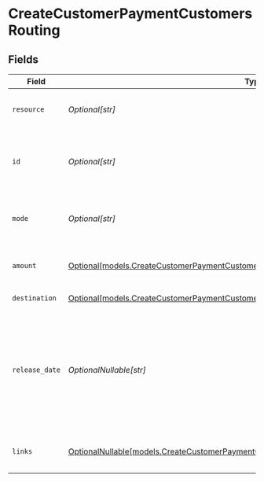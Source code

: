 # CreateCustomerPaymentCustomersRouting


## Fields

| Field                                                                                                                                                                                                                                                             | Type                                                                                                                                                                                                                                                              | Required                                                                                                                                                                                                                                                          | Description                                                                                                                                                                                                                                                       | Example                                                                                                                                                                                                                                                           |
| ----------------------------------------------------------------------------------------------------------------------------------------------------------------------------------------------------------------------------------------------------------------- | ----------------------------------------------------------------------------------------------------------------------------------------------------------------------------------------------------------------------------------------------------------------- | ----------------------------------------------------------------------------------------------------------------------------------------------------------------------------------------------------------------------------------------------------------------- | ----------------------------------------------------------------------------------------------------------------------------------------------------------------------------------------------------------------------------------------------------------------- | ----------------------------------------------------------------------------------------------------------------------------------------------------------------------------------------------------------------------------------------------------------------- |
| `resource`                                                                                                                                                                                                                                                        | *Optional[str]*                                                                                                                                                                                                                                                   | :heavy_minus_sign:                                                                                                                                                                                                                                                | Indicates the response contains a route object. Will always contain the string `route` for this endpoint.                                                                                                                                                         |                                                                                                                                                                                                                                                                   |
| `id`                                                                                                                                                                                                                                                              | *Optional[str]*                                                                                                                                                                                                                                                   | :heavy_minus_sign:                                                                                                                                                                                                                                                | The identifier uniquely referring to this route. Mollie will always refer to the route by this ID. Example: `rt_5B8cwPMGnU6qLbRvo7qEZo`.                                                                                                                          | rt_5B8cwPMGnU                                                                                                                                                                                                                                                     |
| `mode`                                                                                                                                                                                                                                                            | *Optional[str]*                                                                                                                                                                                                                                                   | :heavy_minus_sign:                                                                                                                                                                                                                                                | Whether this entity was created in live mode or in test mode.<br/><br/>Possible values: `live` `test`                                                                                                                                                             | live                                                                                                                                                                                                                                                              |
| `amount`                                                                                                                                                                                                                                                          | [Optional[models.CreateCustomerPaymentCustomersResponse201ApplicationHalPlusJSONAmount]](../models/createcustomerpaymentcustomersresponse201applicationhalplusjsonamount.md)                                                                                      | :heavy_minus_sign:                                                                                                                                                                                                                                                | The portion of the total payment amount being routed. Currently only `EUR` payments can be routed.                                                                                                                                                                |                                                                                                                                                                                                                                                                   |
| `destination`                                                                                                                                                                                                                                                     | [Optional[models.CreateCustomerPaymentCustomersDestination]](../models/createcustomerpaymentcustomersdestination.md)                                                                                                                                              | :heavy_minus_sign:                                                                                                                                                                                                                                                | The destination of this portion of the payment.                                                                                                                                                                                                                   |                                                                                                                                                                                                                                                                   |
| `release_date`                                                                                                                                                                                                                                                    | *OptionalNullable[str]*                                                                                                                                                                                                                                           | :heavy_minus_sign:                                                                                                                                                                                                                                                | Optionally, schedule this portion of the payment to be transferred to its destination on a later date. The date must be given in `YYYY-MM-DD` format.<br/><br/>If no date is given, the funds become available to the connected merchant as soon as the payment succeeds. | 2024-12-12                                                                                                                                                                                                                                                        |
| `links`                                                                                                                                                                                                                                                           | [OptionalNullable[models.CreateCustomerPaymentCustomersResponseLinks]](../models/createcustomerpaymentcustomersresponselinks.md)                                                                                                                                  | :heavy_minus_sign:                                                                                                                                                                                                                                                | An object with several relevant URLs. Every URL object will contain an `href` and a `type` field.                                                                                                                                                                 |                                                                                                                                                                                                                                                                   |